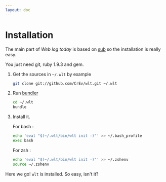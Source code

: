 ```yaml
---
layout: doc
---
```


# Installation

The main part of _Web log today_ is based on [sub](https://github.com/37signals/sub) so the installation is really easy.

You just need git, ruby 1.9.3 and gem.

1. Get the sources in `~/.wlt` by example
    
    ```sh
    git clone git://github.com/CrEv/wlt.git ~/.wlt
    ```

2. Run [bundler][]

    ```sh
    cd ~/.wlt
    bundle
    ```

3. Install it.

    For bash :
    ```sh
    echo 'eval "$(~/.wlt/bin/wlt init -)"' >> ~/.bash_profile
    exec bash
    ```

    For zsh :
    ```sh
    echo 'eval "$(~/.wlt/bin/wlt init -)"' >> ~/.zshenv
    source ~/.zshenv
    ```

Here we go! `wlt` is installed. So easy, isn't it?

[bundler]: http://gembundler.com/
